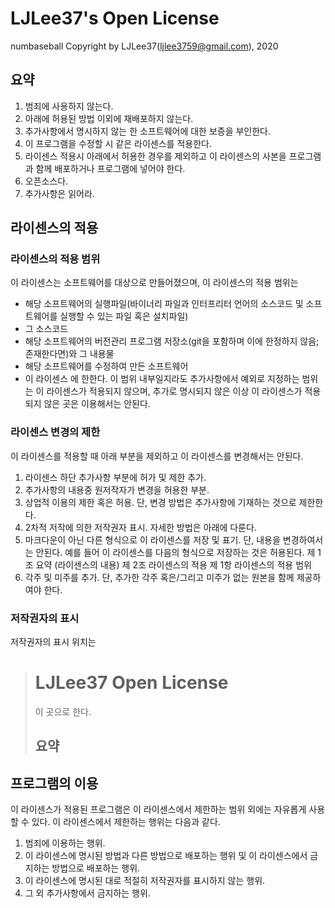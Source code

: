 # LJLee37's Open License

numbaseball Copyright by LJLee37(ljlee3759@gmail.com), 2020

## 요약
1. 범죄에 사용하지 않는다.
2. 아래에 허용된 방법 이외에 재배포하지 않는다.
3. 추가사항에서 명시하지 않는 한 소프트웨어에 대한 보증을 부인한다.
4. 이 프로그램을 수정할 시 같은 라이센스를 적용한다.
5. 라이센스 적용시 아래에서 허용한 경우를 제외하고 이 라이센스의 사본을 프로그램과 함께 배포하거나 프로그램에 넣어야 한다.
6. 오픈소스다.
7. 추가사항은 읽어라.

## 라이센스의 적용
### 라이센스의 적용 범위
이 라이센스는 소프트웨어를 대상으로 만들어졌으며, 이 라이센스의 적용 범위는
* 해당 소프트웨어의 실행파일(바이너리 파일과 인터프리터 언어의 소스코드 및 소프트웨어를 실행할 수 있는 파일 혹은 설치파일)
* 그 소스코드
* 해당 소프트웨어의 버전관리 프로그램 저장소(git을 포함하며 이에 한정하지 않음; 존재한다면)와 그 내용물
* 해당 소프트웨어를 수정하여 만든 소프트웨어
* 이 라이센스
에 한한다. 이 범위 내부일지라도 추가사항에서 예외로 지정하는 범위는 이 라이센스가 적용되지 않으며, 추가로 명시되지 않은 이상 이 라이센스가 적용되지 않은 곳은 이용해서는 안된다. 
### 라이센스 변경의 제한
이 라이센스를 적용할 때 아래 부분을 제외하고 이 라이센스를 변경해서는 안된다.
1. 라이센스 하단 추가사항 부분에 허가 및 제한 추가.
2. 추가사항의 내용중 원저작자가 변경을 허용한 부분.
3. 상업적 이용의 제한 혹은 허용. 단, 변경 방법은 추가사항에 기재하는 것으로 제한한다.
4. 2차적 저작에 의한 저작권자 표시. 자세한 방법은 아래에 다룬다.
5. 마크다운이 아닌 다른 형식으로 이 라이센스를 저장 및 표기. 단, 내용을 변경하여서는 안된다. 예를 들어 이 라이센스를 다음의 형식으로 저장하는 것은 허용된다.
    제 1조 요약
    (라이센스의 내용)
    제 2조 라이센스의 적용
        제 1항 라이센스의 적용 범위
6. 각주 및 미주를 추가. 단, 추가한 각주 혹은/그리고 미주가 없는 원본을 함께 제공하여야 한다.
### 저작권자의 표시
저작권자의 표시 위치는
> # LJLee37 Open License
> 
> 이 곳으로 한다.
> 
> ## 요약



## 프로그램의 이용
이 라이센스가 적용된 프로그램은 이 라이센스에서 제한하는 범위 외에는 자유롭게 사용할 수 있다. 이 라이센스에서 제한하는 행위는 다음과 같다.
1. 범죄에 이용하는 행위.
2. 이 라이센스에 명시된 방법과 다른 방법으로 배포하는 행위 및 이 라이센스에서 금지하는 방법으로 배포하는 행위.
3. 이 라이센스에 명시된 대로 적절히 저작권자를 표시하지 않는 행위.
4. 그 외 추가사항에서 금지하는 행위.

#
# 
